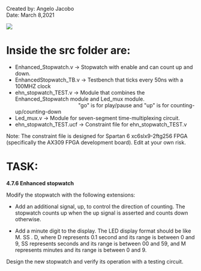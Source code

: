Created by: Angelo Jacobo  
Date: March 8,2021  

[![](https://user-images.githubusercontent.com/87559347/126059676-085c641c-19ce-45cb-8101-d65b44adc691.png )](https://youtu.be/QK5GNwCojkQ)  

# Inside the src folder are:  
* Enhanced_Stopwatch.v -> Stopwatch with enable and can count up and down.  
* EnhancedStopwatch_TB.v -> Testbench that ticks every 50ns with a 100MHZ clock  
* ehn_stopwatch_TEST.v -> Module that combines the Enhanced_Stopwatch module and Led_mux module. 
&emsp;&emsp;&emsp;&emsp;&emsp;&emsp;&emsp;&emsp;&emsp;&emsp;&emsp;&emsp;"go" is for play/pause and "up" is for counting-up/counting-down  
* Led_mux.v -> Module for seven-segment time-multiplexing circuit.  
* ehn_stopwatch_TEST.ucf -> Constraint file for ehn_stopwatch_TEST.v  

Note: The constraint file is designed for Spartan 6 xc6slx9-2ftg256 FPGA (specifically the AX309 FPGA development board). Edit at your own risk.  


# TASK:  
**4.7.6 Enhanced stopwatch**  

Modify the stopwatch with the following extensions:   

* Add an additional signal, up, to control the direction of counting. The stopwatch
counts up when the up signal is asserted and counts down otherwise.

* Add a minute digit to the display. The LED display format should be like M. SS . D,
where D represents 0.1 second and its range is between 0 and 9, SS represents seconds
and its range is between 00 and 59, and M represents minutes and its range is between 0
and 9.

Design the new stopwatch and verify its operation with a testing circuit. 
